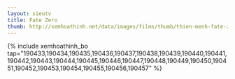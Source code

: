 ```yaml
---
layout: sieutv
title: Fate Zero
thumb: http://xemhoathinh.net/data/images/films/thumb/thien-menh-fate-zero-2011.jpg
---
```

{% include xemhoathinh_bo tap="190433,190434,190435,190436,190437,190438,190439,190440,190441,190442,190443,190444,190445,190446,190447,190448,190449,190450,190451,190452,190453,190454,190455,190456,190457" %} 
